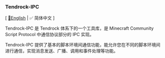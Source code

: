 ### Tendrock-IPC

[ [📃English](./README.md) | ✅ 简体中文 ]

Tendrock-IPC 是 Tendrock 体系下的一个工具库，是 Minecraft Community Script Protocol 中通信协议部分的 IPC 实现。

Tendrock-IPC 提供了基本的脚本环境间通信功能，能允许您在不同的脚本环境间进行通信，实现消息发送、广播、调用和事件处理等功能。